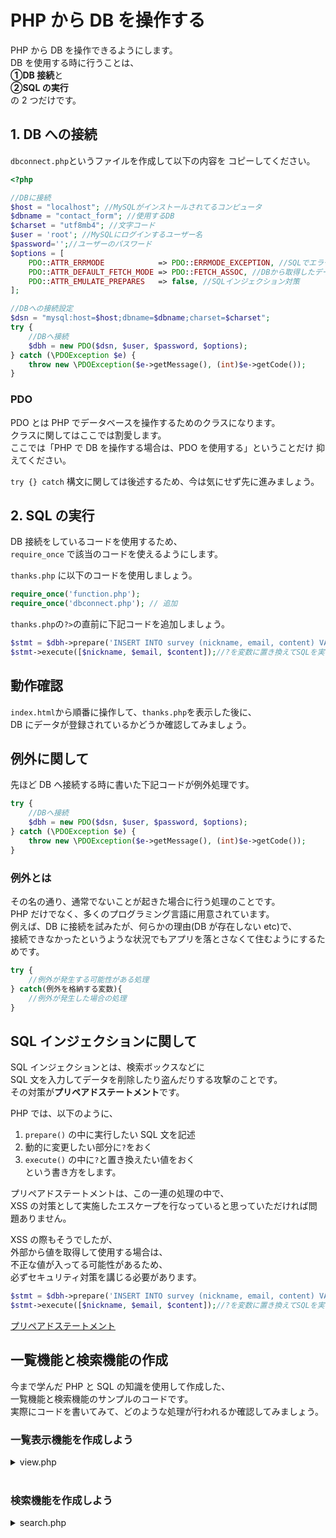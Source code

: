 # PHP から DB を操作する

PHP から DB を操作できるようにします。  
DB を使用する時に行うことは、  
**①DB 接続**と  
**②SQL の実行**  
の 2 つだけです。

## 1. DB への接続

`dbconnect.php`というファイルを作成して以下の内容を
コピーしてください。

```php
<?php

//DBに接続
$host = "localhost"; //MySQLがインストールされてるコンピュータ
$dbname = "contact_form"; //使用するDB
$charset = "utf8mb4"; //文字コード
$user = 'root'; //MySQLにログインするユーザー名
$password='';//ユーザーのパスワード
$options = [
    PDO::ATTR_ERRMODE            => PDO::ERRMODE_EXCEPTION, //SQLでエラーが表示された場合、画面にエラーが出力される
    PDO::ATTR_DEFAULT_FETCH_MODE => PDO::FETCH_ASSOC, //DBから取得したデータを連想配列の形式で取得する
    PDO::ATTR_EMULATE_PREPARES   => false, //SQLインジェクション対策
];

//DBへの接続設定
$dsn = "mysql:host=$host;dbname=$dbname;charset=$charset";
try {
    //DBへ接続
    $dbh = new PDO($dsn, $user, $password, $options);
} catch (\PDOException $e) {
    throw new \PDOException($e->getMessage(), (int)$e->getCode());
}
```

### PDO

PDO とは PHP でデータベースを操作するためのクラスになります。  
クラスに関してはここでは割愛します。  
ここでは「PHP で DB を操作する場合は、PDO を使用する」ということだけ
抑えてください。

`try {} catch` 構文に関しては後述するため、今は気にせず先に進みましょう。

## 2. SQL の実行

DB 接続をしているコードを使用するため、  
`require_once` で該当のコードを使えるようにします。

`thanks.php` に以下のコードを使用しましょう。

```php
require_once('function.php');
require_once('dbconnect.php'); // 追加
```

`thanks.php`の`?>`の直前に下記コードを追加しましょう。

```php
$stmt = $dbh->prepare('INSERT INTO survey (nickname, email, content) VALUES (?, ?, ?)');
$stmt->execute([$nickname, $email, $content]);//?を変数に置き換えてSQLを実行
```

## 動作確認

`index.html`から順番に操作して、`thanks.php`を表示した後に、  
DB にデータが登録されているかどうか確認してみましょう。

## 例外に関して

先ほど DB へ接続する時に書いた下記コードが例外処理です。

```php
try {
    //DBへ接続
    $dbh = new PDO($dsn, $user, $password, $options);
} catch (\PDOException $e) {
    throw new \PDOException($e->getMessage(), (int)$e->getCode());
}
```

### 例外とは

その名の通り、通常でないことが起きた場合に行う処理のことです。  
PHP だけでなく、多くのプログラミング言語に用意されています。  
例えば、DB に接続を試みたが、何らかの理由(DB が存在しない etc)で、  
接続できなかったというような状況でもアプリを落とさなくて住むようにするためです。

```php
try {
    //例外が発生する可能性がある処理
} catch(例外を格納する変数){
    //例外が発生した場合の処理
}
```

## SQL インジェクションに関して

SQL インジェクションとは、検索ボックスなどに  
SQL 文を入力してデータを削除したり盗んだりする攻撃のことです。  
その対策が**プリペアドステートメント**です。

PHP では、以下のように、

1. `prepare()` の中に実行したい SQL 文を記述
2. 動的に変更したい部分に`?`をおく
3. `execute()` の中に`?`と置き換えたい値をおく  
   という書き方をします。

プリペアドステートメントは、この一連の処理の中で、  
XSS の対策として実施したエスケープを行なっていると思っていただければ問題ありません。

XSS の際もそうでしたが、  
外部から値を取得して使用する場合は、  
不正な値が入ってる可能性があるため、  
必ずセキュリティ対策を講じる必要があります。

```php
$stmt = $dbh->prepare('INSERT INTO survey (nickname, email, content) VALUES (?, ?, ?)');
$stmt->execute([$nickname, $email, $content]);//?を変数に置き換えてSQLを実行
```

[プリペアドステートメント](https://www.php.net/manual/ja/pdo.prepared-statements.php)

## 一覧機能と検索機能の作成

今まで学んだ PHP と SQL の知識を使用して作成した、  
一覧機能と検索機能のサンプルのコードです。  
実際にコードを書いてみて、どのような処理が行われるか確認してみましょう。

### 一覧表示機能を作成しよう

<details><summary>view.php</summary><div>

```
<?php
    require_once('function.php');
    require_once('dbconnect.php');

    //SQLを実行
    $stmt = $dbh->prepare('SELECT * FROM survey');
    $stmt->execute();
    $results = $stmt->fetchAll();
?>
<!DOCTYPE html>
<html lang="ja">
<head>
    <meta charset="utf-8">
    <title>一覧</title>
</head>
<body>
<!-- //画面に表示する -->
    <?php foreach ($results as $result): ?>
        <p><?php echo h($result['nickname']); ?></p>
        <p><?php echo h($result['email']); ?></p>
        <p><?php echo h($result['content']); ?></p>
    <?php endforeach; ?>
</body>
</html>
```

</div></details>
<br>

### 検索機能を作成しよう

<details><summary>search.php</summary><div>

```
<?php
    require_once('function.php');
    require_once('dbconnect.php');

    $nickname = '';
    if (isset($_GET['nickname'])) {
        $nickname = $_GET['nickname'];
    }

    //SQLを実行
    $stmt = $dbh->prepare('SELECT * FROM survey WHERE nickname like ?');
    $stmt->execute(["%$nickname%"]);
    $results = $stmt->fetchAll();
?>
<!DOCTYPE html>
<html lang="ja">
<head>
    <title>送信完了</title>
    <meta charset="utf-8">
</head>
<body>
    <form action="" method="get">
        <p>検索したいnicknameを入力してください。</p>
        <input type="text" name="nickname">
        <input type="submit" value="検索">
    </form>
    <!-- //画面に表示する -->
    <?php foreach ($results as $result): ?>
        <p><?php echo h($result['nickname']); ?></p>
        <p><?php echo h($result['email']); ?></p>
        <p><?php echo h($result['content']); ?></p>
    <?php endforeach; ?>
</body>
</html>
```

</div></details>
<br>
